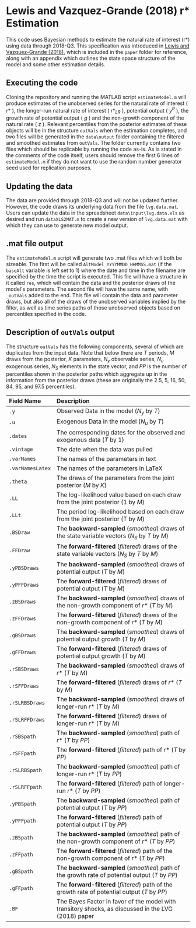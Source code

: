 # Lewis and Vazquez-Grande (2018) r* Estimation

This code uses Bayesian methods to estimate the natural rate of interest (r*) using data through 2018-Q3.  This specification was introduced in [Lewis and Vazquez-Grande (2018)](https://onlinelibrary.wiley.com/doi/abs/10.1002/jae.2671), which is included in the `paper` folder for reference, along with an appendix which outlines the state space structure of the model and some other estimation details.

## Executing the code
Cloning the repository and running the MATLAB script `estimateModel.m` will produce estimates of the unobserved series for the natural rate of interest ( *r*\* ), the longer-run natural rate of interest ( *r*\*<sub>*LR*</sub> ), potential output ( *y*<sup>*P*</sup> ), the growth rate of potential output ( *g* ) and the non-growth component of the natural rate ( *z* ).  Relevant percentiles from the posterior estimates of these objects will be in the structure `outVals` when the estimation completes, and two files will be generated in the `data\output` folder containing the filtered and smoothed estimates from `outVals`.  The folder currently contains two files which should be replicable by running the code as-is.  As is stated in the comments of the code itself, users should remove the first 6 lines of `estimateModel.m` if they do not want to use the random number generator seed used for replication purposes.

## Updating the data
The data are provided through 2018-Q3 and will not be updated further.  However, the code draws its underlying data from the file `lvg.data.mat`.  Users can update the data in the spreadsheet `data\input\lvg.data.xls` as desired and run `dataXLS2MAT.m` to create a new version of `lvg.data.mat` with which they can use to generate new model output.

## .mat file output

The `estimateModel.m` script will generate two .mat files which will both be sizeable.  The first will be called `AltModel_YYYYMMDD_HHMMSS.mat` (if the `baseAlt` variable is left set to 1) where the date and time in the filename are specified by the time the script is executed.  This file will have a structure in it called `res`, which will contain the data and the posterior draws of the model's parameters.  The second file will have the same name, with `_outVals` added to the end.  This file will contain the data and parameter draws, but also all of the draws of the unobserved variables implied by the filter, as well as time series paths of those unobserved objects based on percentiles specified in the code.

## Description of `outVals` output
The structure `outVals` has the following components, several of which are duplicates from the input data.  Note that below there are *T* periods, *M* draws from the posterior, *K* parameters, *N*<sub>*y*</sub> observable series, *N*<sub>*u*</sub> exogenous series, *N*<sub>*S*</sub> elements in the state vector, and *PP* is the number of percentiles shown in the posterior paths which aggregate up in the information from the posterior draws (these are originally the 2.5, 5, 16, 50, 84, 95, and 97.5 percentiles). 

|Field Name | Description | 
|:--- |:---- |
|`.y`| Observed Data in the model (*N*<sub>*y*</sub> by *T*) |
|`.u`| Exogenous Data in the model (*N*<sub>*u*</sub> by *T*) |
|`.dates`| The corresponding dates for the observed and exogenous data (*T* by 1) |
|`.vintage`| The date when the data was pulled |
|`.varNames`| The names of the parameters in text |
|`.varNamesLatex`| The names of the parameters in LaTeX |
|`.theta`| The draws of the parameters from the joint posterior (*M* by *K*) |
|`.LL`| The log-likelihood value based on each draw from the joint posterior (1 by *M*) |
|`.LLt`| The period log-likelihood based on each draw from the joint posterior (T by *M*) |
|`.BSDraw`| The **backward-sampled** (*smoothed*) draws of the state variable vectors (*N*<sub>*S*</sub> by *T* by *M*) | 
|`.FFDraw`| The **forward-filtered** (*filtered*) draws of the state variable vectors (*N*<sub>*S*</sub> by *T* by *M*) | 
|`.yPBSDraws`| The **backward-sampled** (*smoothed*) draws of potential output (*T* by *M*) |
|`.yPFFDraws`| The **forward-filtered** (*filtered*) draws of potential output (*T* by *M*) |
|`.zBSDraws`| The **backward-sampled** (*smoothed*) draws of the non-growth component of *r*\* (*T* by *M*) |
|`.zFFDraws`| The **forward-filtered** (*filtered*) draws of the non-growth component of *r*\* (*T* by *M*) |
|`.gBSDraws`| The **backward-sampled** (*smoothed*) draws of potential output growth (*T* by *M*) |
|`.gFFDraws`| The **forward-filtered** (*filtered*) draws of potential output growth (*T* by *M*) |
|`.rSBSDraws`| The **backward-sampled** (*smoothed*) draws of *r*\* (*T* by *M*) |
|`.rSFFDraws`| The **forward-filtered** (*filtered*) draws of *r*\* (*T* by *M*) |
|`.rSLRBSDraws`| The **backward-sampled** (*smoothed*) draws of longer-run *r*\* (*T* by *M*) |
|`.rSLRFFDraws`| The **forward-filtered** (*filtered*) draws of longer-run *r*\* (*T* by *M*) |
|`.rSBSpath`| The **backward-sampled** (*smoothed*) path of *r*\* (*T* by *PP*) |
|`.rSFFpath`| The **forward-filtered** (*filtered*) path of *r*\* (*T* by *PP*) |
|`.rSLRBSpath`| The **backward-sampled** (*smoothed*) path of longer-run *r*\* (*T* by *PP*) |
|`.rSLRFFpath`| The **forward-filtered** (*filtered*) path of longer-run *r*\* (*T* by *PP*) |
|`.yPBSpath`| The **backward-sampled** (*smoothed*) path of potential output (*T* by *PP*) |
|`.yPFFpath`| The **forward-filtered** (*filtered*) path of potential output (*T* by *PP*) |
|`.zBSpath`| The **backward-sampled** (*smoothed*) path of the non-growth component of *r*\* (*T* by *PP*) |
|`.zFFpath`| The **forward-filtered** (*filtered*) path of the non-growth component of *r*\* (*T* by *PP*) |
|`.gBSpath`| The **backward-sampled** (*smoothed*) path of the growth rate of potential output (*T* by *PP*) |
|`.gFFpath`| The **forward-filtered** (*filtered*) path of the growth rate of potential output (*T* by *PP*) |
|`.BF`| The Bayes Factor in favor of the model with transitory shocks, as discussed in the LVG (2018) paper |


